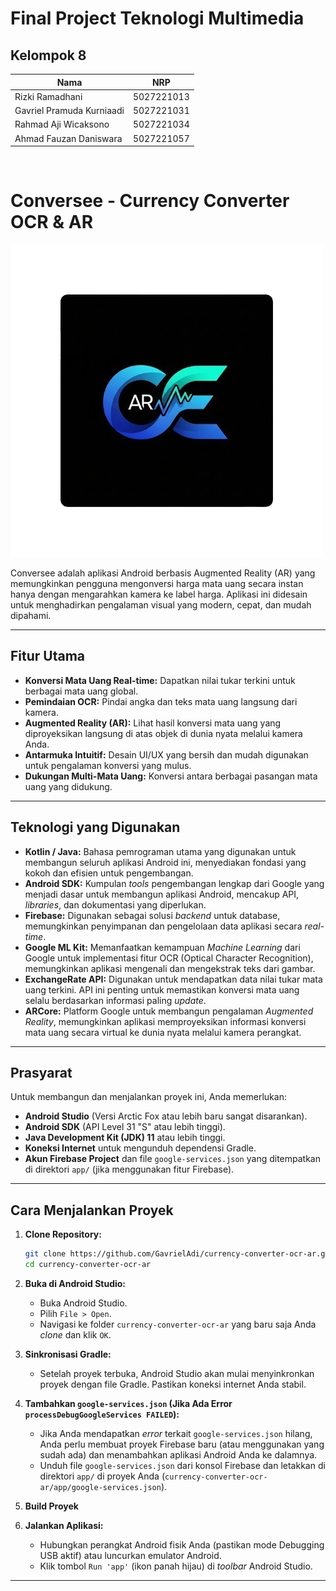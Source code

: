 # Final Project Teknologi Multimedia

## Kelompok 8
| Nama                     | NRP        |
| ------------------------ | ---------- |
| Rizki Ramadhani          | 5027221013 |
| Gavriel Pramuda Kurniaadi     | 5027221031 |
| Rahmad Aji Wicaksono        | 5027221034 |
| Ahmad Fauzan Daniswara          | 5027221057 |

<br>

# Conversee - Currency Converter OCR & AR

<img src="app/src/main/ic_launcher-web.png" width="500" height="500">

Conversee adalah aplikasi Android berbasis Augmented Reality (AR) yang memungkinkan pengguna mengonversi harga mata uang secara instan hanya dengan mengarahkan kamera ke label harga. Aplikasi ini didesain untuk menghadirkan pengalaman visual yang modern, cepat, dan mudah dipahami.

---

## Fitur Utama

* **Konversi Mata Uang Real-time:** Dapatkan nilai tukar terkini untuk berbagai mata uang global.
* **Pemindaian OCR:** Pindai angka dan teks mata uang langsung dari kamera.
* **Augmented Reality (AR):** Lihat hasil konversi mata uang yang diproyeksikan langsung di atas objek di dunia nyata melalui kamera Anda.
* **Antarmuka Intuitif:** Desain UI/UX yang bersih dan mudah digunakan untuk pengalaman konversi yang mulus.
* **Dukungan Multi-Mata Uang:** Konversi antara berbagai pasangan mata uang yang didukung.

---

## Teknologi yang Digunakan

* **Kotlin / Java:** Bahasa pemrograman utama yang digunakan untuk membangun seluruh aplikasi Android ini, menyediakan fondasi yang kokoh dan efisien untuk pengembangan.
* **Android SDK:** Kumpulan *tools* pengembangan lengkap dari Google yang menjadi dasar untuk membangun aplikasi Android, mencakup API, *libraries*, dan dokumentasi yang diperlukan.
* **Firebase:** Digunakan sebagai solusi *backend* untuk database, memungkinkan penyimpanan dan pengelolaan data aplikasi secara *real-time*.
* **Google ML Kit:** Memanfaatkan kemampuan *Machine Learning* dari Google untuk implementasi fitur OCR (Optical Character Recognition), memungkinkan aplikasi mengenali dan mengekstrak teks dari gambar.
* **ExchangeRate API:** Digunakan untuk mendapatkan data nilai tukar mata uang terkini. API ini penting untuk memastikan konversi mata uang selalu berdasarkan informasi paling *update*.
* **ARCore:** Platform Google untuk membangun pengalaman *Augmented Reality*, memungkinkan aplikasi memproyeksikan informasi konversi mata uang secara virtual ke dunia nyata melalui kamera perangkat.
---

## Prasyarat

Untuk membangun dan menjalankan proyek ini, Anda memerlukan:

* **Android Studio** (Versi Arctic Fox atau lebih baru sangat disarankan).
* **Android SDK** (API Level 31 "S" atau lebih tinggi).
* **Java Development Kit (JDK) 11** atau lebih tinggi.
* **Koneksi Internet** untuk mengunduh dependensi Gradle.
* **Akun Firebase Project** dan file `google-services.json` yang ditempatkan di direktori `app/` (jika menggunakan fitur Firebase).
---

## Cara Menjalankan Proyek

1.  **Clone Repository:**
    ```bash
    git clone https://github.com/GavrielAdi/currency-converter-ocr-ar.git
    cd currency-converter-ocr-ar
    ```

2.  **Buka di Android Studio:**
    * Buka Android Studio.
    * Pilih `File > Open`.
    * Navigasi ke folder `currency-converter-ocr-ar` yang baru saja Anda *clone* dan klik `OK`.

3.  **Sinkronisasi Gradle:**
    * Setelah proyek terbuka, Android Studio akan mulai menyinkronkan proyek dengan file Gradle. Pastikan koneksi internet Anda stabil.

4.  **Tambahkan `google-services.json` (Jika Ada Error `processDebugGoogleServices FAILED`):**
    * Jika Anda mendapatkan *error* terkait `google-services.json` hilang, Anda perlu membuat proyek Firebase baru (atau menggunakan yang sudah ada) dan menambahkan aplikasi Android Anda ke dalamnya.
    * Unduh file `google-services.json` dari konsol Firebase dan letakkan di direktori `app/` di proyek Anda (`currency-converter-ocr-ar/app/google-services.json`).

5.  **Build Proyek**

6.  **Jalankan Aplikasi:**
    * Hubungkan perangkat Android fisik Anda (pastikan mode Debugging USB aktif) atau luncurkan emulator Android.
    * Klik tombol `Run 'app'` (ikon panah hijau) di *toolbar* Android Studio.

---
